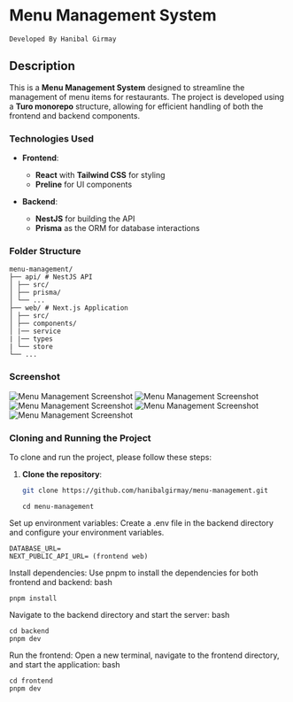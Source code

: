 # Menu Management System
```Developed By Hanibal Girmay```

## Description

This is a **Menu Management System** designed to streamline the management of menu items for restaurants. The project is developed using a **Turo monorepo** structure, allowing for efficient handling of both the frontend and backend components.

### Technologies Used

- **Frontend**: 
  - **React** with **Tailwind CSS** for styling
  - **Preline** for UI components

- **Backend**: 
  - **NestJS** for building the API
  - **Prisma** as the ORM for database interactions

### Folder Structure
```
menu-management/
├── api/ # NestJS API
│ ├── src/
│ ├── prisma/
│ └── ...
├── web/ # Next.js Application
│ ├── src/
│ ├── components/
│ |── service
| |── types
| └── store
└── ...

```
### Screenshot

![Menu Management Screenshot](screenshoots//Screenshot%202025-02-20%20100957.png)
![Menu Management Screenshot](screenshoots//Screenshot%202025-02-20%20101043.png)
![Menu Management Screenshot](screenshoots//Screenshot%202025-02-20%20103610.png)
![Menu Management Screenshot](screenshoots//Screenshot%202025-02-20%20113040.png)
![Menu Management Screenshot](screenshoots//Screenshot%202025-02-20%20113059.png)

### Cloning and Running the Project

To clone and run the project, please follow these steps:

1. **Clone the repository**:
   ```bash
   git clone https://github.com/hanibalgirmay/menu-management.git
   ```
   ```cd menu-management```

Set up environment variables:
Create a .env file in the backend directory and configure your environment variables.

    DATABASE_URL=
    NEXT_PUBLIC_API_URL= (frontend web)

Install dependencies:
Use pnpm to install the dependencies for both frontend and backend:
bash

```
pnpm install
```
Navigate to the backend directory and start the server:
bash

```
cd backend
pnpm dev
```
Run the frontend:
Open a new terminal, navigate to the frontend directory, and start the application:
bash

```
cd frontend
pnpm dev
```